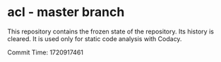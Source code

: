 # acl - master branch

This repository contains the frozen state of the repository.
Its history is cleared. It is used only for static code
analysis with Codacy.

Commit Time: 1720917461